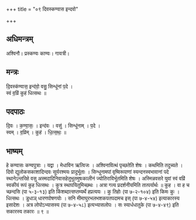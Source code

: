 +++
title = "०९ दिवस्कण्वास इन्दवो"

+++
## अधिमन्त्रम्
अश्विनौ। प्रस्कण्वः काण्वः। गायत्री।

## मन्त्रः
दि॒वस्क॑ण्वास॒ इन्द॑वो॒ वसु॒ सिन्धू॑नां प॒दे ।  
स्वं व॒व्रिं कुह॑ धित्सथः ॥

## पदपाठः
दि॒वः । क॒ण्वा॒सः॒ । इन्द॑वः । वसु॑ । सिन्धू॑नाम् । प॒दे ।  
स्वम् । व॒व्रिम् । कुह॑ । धि॒त्स॒थः॒ ॥

## भाष्यम्
हे कण्वासः कण्वपुत्राः । यद्वा । मेधाविन ऋत्विजः । अश्विनावित्थं पृच्छतेति शेषः । कथमिति तदुच्यते । दिवो द्युलोकसकाशादिन्दवः सूर्यरश्मयः प्रादुर्भूताः । सिन्धूनामपां वृष्विरूपाणां स्यन्दनस्वभावानां पदे स्थानेऽन्तरिक्षे वसु अस्मदादिनिवासहेतुभूतमुषःकालीनं ज्योतिराविर्भूतमिति शेषः । अस्मिन्नवसरे युवां स्वं वव्रिं स्वकीयं रूपं कुह धित्सथः । कुत्र स्थापयितुमिच्छथः । अत्रा गत्य प्रदर्शनीयमिति तात्पर्यार्थः ॥ कुह । वा ह च च्छन्दसि (पा ५-३-१३) इति किंशब्दात्सप्तम्यर्थे हप्रत्ययः । कु तिहोः (पा ७-२-१०४) इति किमः कुः । धित्सथः । डुधाञ् धारणपोषणयोः । सनि मीमाघुरभलभशकपतपदामच इस् (पा ७-४-५४) इत्याकारस्य इसादेशः । अत्र लोपोऽभ्यासस्य (पा ७-४-५८) इत्यभ्यासलोपः । सः स्यार्धधातुके (पा ७-४-४९) इति सकारस्य तकारः ॥ ९ ॥